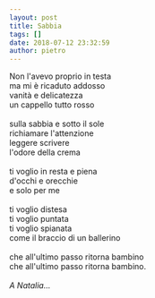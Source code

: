 ```yaml
---
layout: post
title: Sabbia
tags: []
date: 2018-07-12 23:32:59
author: pietro
---
```

Non l'avevo proprio in testa<br/>ma mi è ricaduto addosso<br/>vanità e delicatezza<br/>un cappello tutto rosso<br/><br/>sulla sabbia e sotto il sole<br/>richiamare l'attenzione<br/>leggere scrivere<br/>l'odore della crema<br/><br/>ti voglio in resta e piena<br/>d'occhi e orecchie<br/>e solo per me<br/><br/>ti voglio distesa<br/>ti voglio puntata<br/>ti voglio spianata<br/>come il braccio di un ballerino<br/><br/>che all'ultimo passo ritorna bambino<br/>che all'ultimo passo ritorna bambino.<br/><br/><em>A Natalia...</em>
